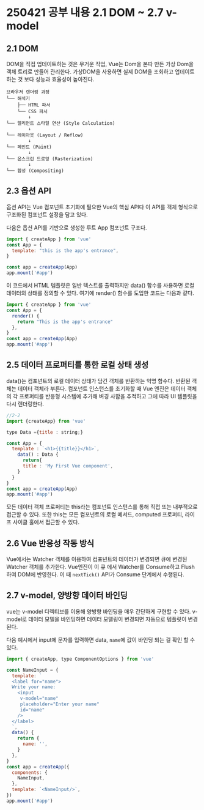 # 250421 공부 내용 2.1 DOM ~ 2.7 v-model

## 2.1 DOM

DOM을 직접 업데이트하는 것은 무거운 작업, Vue는 Dom을 본따 만든 가상 Dom을
객체 트리로 만들어 관리한다.
가상DOM을 사용하면 실제 DOM을 조회하고 업데이트하는 것 보다 성능과 효율성이 높아진다.

```
브라우저 렌더링 과정
└── 해석기
    ├── HTML 파서
    └── CSS 파서
        ↓
└── 엘리먼트 스타일 연산 (Style Calculation)
        ↓
└── 레이아웃 (Layout / Reflow)
        ↓
└── 페인트 (Paint)
        ↓
└── 온스크린 드로잉 (Rasterization)
        ↓
└── 합성 (Compositing)
```

## 2.3 옵션 API

옵션 API는 Vue 컴포넌트 초기화에 필요한 Vue의 핵심 API다 이 API를 객체 형식으로 구조화된 컴포넌트 설정을 담고 있다.

다음은 옵션 API를 기반으로 생성한 루트 App 컴포넌트 구조다.

```jsx
import { createApp } from 'vue'
const App = {
  template: "this is the app's entrance",
}

const app = createApp(App)
app.mount('#app')
```

이 코드에서 HTML 템플릿은 일반 텍스트를 출력하지만 data() 함수를 사용하면 로컬 데이터의 상태를 정의할 수 있다. 여기에 render() 함수를 도입한 코드는 다음과 같다.

```jsx
import { createApp } from 'vue'
const App = {
  render() {
    return "This is the app's entrance"
  },
}
const app = createApp(App)
app.mount('#app')
```

## 2.5 데이터 프로퍼티를 통한 로컬 상태 생성

data()는 컴포넌트의 로컬 데이터 상태가 담긴 객체를 반환하는 익명 함수다. 반환된 객체는 데이터 객체라 부른다. 컴포넌트 인스턴스를 초기화할 때 Vue 엔진은 데이터 객체의 각 프로퍼티를 반응형 시스템에 추가해 벼경 사함을 추적하고 그에 따라 UI 템플릿을 다시 렌더링한다.

```jsx
//2-2
import {createApp} from 'vue'

type Data ={title : string;}

const App = {
  template : `<h1>{{title}}</h1>`,
    data() : Data {
      return{
      title : 'My First Vue component',
    }
  }
}
const app = createApp(App)
app.mount('#app')
```

모든 데이터 객체 프로퍼티는 this라는 컴포넌트 인스턴스를 통해 직접 또는 내부적으로 접근할 수 있다. 또한 this는 모든 컴포넌트의 로컬 메서드, computed 프로퍼티, 라이프 사이클 훌에서 접근할 수 있다.

## 2.6 Vue 반응성 작동 방식

Vue에서는 Watcher 객체를 이용하여 컴포넌트의 데이터가 변경되면 큐에 변경된 Watcher 객체를 추가한다. Vue엔진이 이 큐 에서 Watcher를 Consume하고 Flush하여 DOM에 반영한다. 이 때 `nextTick()` API가 Consume 단계에서 수행된다.

## 2.7 v-model, 양방향 데이터 바인딩

vue는 v-model 디렉티브를 이용해 양방향 바인딩을 매우 간단하게 구현할 수 있다. v-model로 데이터 모델을 바인딩하면 데이터 모델링이 변경되면 자동으로 템플릿이 변경된다.

다음 예시에서 input에 문자를 입력하면 data, `name`에 값이 바인딩 되는 걸 확인 할 수 있다.

```jsx
import { createApp, type ComponentOptions } from 'vue'

const NameInput = {
  template: `
  <label for="name">
  Write your name:
    <input
     v-model="name"
     placeholder="Enter your name"
     id="name"
    />
  </label>
  `,
  data() {
    return {
      name: '',
    }
  },
}
const app = createApp({
  components: {
    NameInput,
  },
  template: `<NameInput/>`,
})
app.mount('#app')

```
